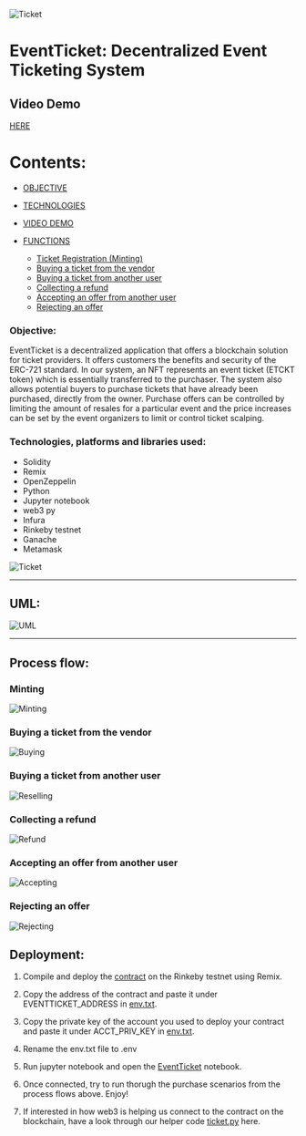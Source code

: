 ![Ticket](image/ETKN.png)

# EventTicket: Decentralized Event Ticketing System  

## Video Demo
[HERE](https://youtu.be/Ih6cbqdMljA)

# Contents:

- [OBJECTIVE](#objective)

- [TECHNOLOGIES](#technologies)

- [VIDEO DEMO](#video-demo)
   
- [FUNCTIONS](#functions)

	- [Ticket Registration (Minting)](#minting)
	- [Buying a ticket from the vendor](#Buying-a-ticket-from-the-vendor)
	- [Buying a ticket from another user](#Buying-a-ticket-from-another-user)
	- [Collecting a refund](#Collecting-a-refund)
	- [Accepting an offer from another user](#Accepting-an-offer-from-another-user)
	- [Rejecting an offer](#Rejecting-an-offer)



### Objective:

EventTicket is a decentralized application that offers a blockchain solution for ticket providers. It offers customers the benefits and security of the ERC-721 standard. In our system, an NFT represents an event ticket (ETCKT token) which is essentially transferred to the purchaser. The system also allows potential buyers to purchase tickets that have already been purchased, directly from the owner. Purchase offers can be controlled by limiting the amount of resales for a particular event and the price increases can be set by the event organizers to limit or control ticket scalping. 

### Technologies, platforms and libraries used:

- Solidity
- Remix
- OpenZeppelin
- Python
- Jupyter notebook
- web3 py
- Infura
- Rinkeby testnet
- Ganache
- Metamask

![Ticket](image/z.png)

---

## UML:
![UML](image/UML.png)

---

## Process flow:

###  Minting
![Minting](image/minting.png)

###  Buying a ticket from the vendor
![Buying](image/buyingfromvendor.png)

###  Buying a ticket from another user
![Reselling](image/offertouser.png)

###  Collecting a refund
![Refund](image/colecting-refund.png)

###  Accepting an offer from another user
![Accepting](image/accepting_offer.png)

###  Rejecting an offer
![Rejecting](image/rejecting_offer.png)


## Deployment:

1) Compile and deploy the [contract](EventTicket/EventTicket.sol) on the Rinkeby testnet using Remix.

2) Copy the address of the contract and paste it under EVENTTICKET_ADDRESS in [env.txt](EventTicket/env.txt).

3) Copy the private key of the account you used to deploy your contract and paste it under ACCT_PRIV_KEY in [env.txt](EventTicker/env.txt).

4) Rename the env.txt file to .env

5) Run jupyter notebook and open the [EventTicket](EventTicket/EventTicket.ipynb) notebook.

6) Once connected, try to run thorugh the purchase scenarios from the process flows above. Enjoy!

7) If interested in how web3 is helping us connect to the contract on the blockchain, have a look through our helper code [ticket.py](EventTicket/ticket.py) here.
